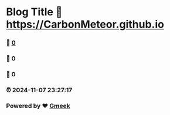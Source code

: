 # Blog Title :link: https://CarbonMeteor.github.io 
### :page_facing_up: [0](https://CarbonMeteor.github.io/tag.html) 
### :speech_balloon: 0 
### :hibiscus: 0 
### :alarm_clock: 2024-11-07 23:27:17 
### Powered by :heart: [Gmeek](https://github.com/Meekdai/Gmeek)
